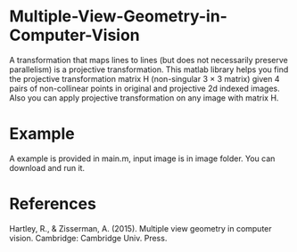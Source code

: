 # Multiple-View-Geometry-in-Computer-Vision

A transformation that maps lines to lines (but does not necessarily preserve parallelism) is a projective transformation.
This matlab library helps you find the projective transformation matrix H (non-singular 3 × 3 matrix) given 4 pairs of non-collinear points in original and projective 2d indexed images. Also you can apply projective transformation on any image with matrix H. 

# Example
A example is provided in main.m, input image is in image folder. You can download and run it. 

# References
Hartley, R., & Zisserman, A. (2015). Multiple view geometry in computer vision. Cambridge: Cambridge Univ. Press. 
